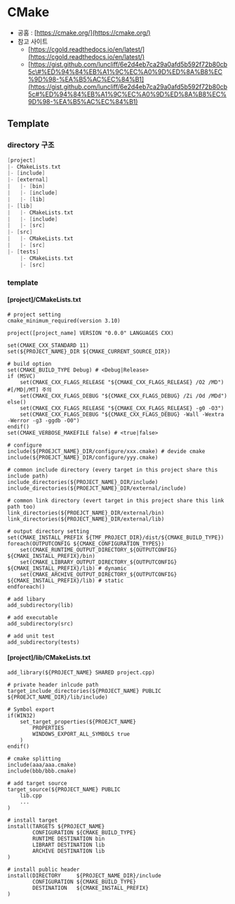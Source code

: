 # CMake

* 공홈 : [https://cmake.org/](https://cmake.org/)
* 참고 사이트
  * [https://cgold.readthedocs.io/en/latest/](https://cgold.readthedocs.io/en/latest/)
  * [https://gist.github.com/luncliff/6e2d4eb7ca29a0afd5b592f72b80cb5c\#%ED%94%84%EB%A1%9C%EC%A0%9D%ED%8A%B8%EC%9D%98-%EA%B5%AC%EC%84%B1](https://gist.github.com/luncliff/6e2d4eb7ca29a0afd5b592f72b80cb5c#%ED%94%84%EB%A1%9C%EC%A0%9D%ED%8A%B8%EC%9D%98-%EA%B5%AC%EC%84%B1)



## Template

### directory 구조

```cpp
[project]
|- CMakeLists.txt
|- [include]
|- [external]
|   |- [bin]      
|   |- [include]
|   |- [lib]
|- [lib]
|   |- CMakeLists.txt
|   |- [include]
|   |- [src]   
|- [src]
|   |- CMakeLists.txt
|   |- [src]
|- [tests]
    |- CMakeLists.txt
    |- [src]
```

### template

#### \[project\]/CMakeLists.txt

```text
# project setting
cmake_minimum_required(version 3.10)

project([project_name] VERSION "0.0.0" LANGUAGES CXX)

set(CMAKE_CXX_STANDARD 11)
set(${PROJECT_NAME}_DIR ${CMAKE_CURRENT_SOURCE_DIR})

# build option
set(CMAKE_BUILD_TYPE Debug) # <Debug|Release>
if (MSVC)
    set(CMAKE_CXX_FLAGS_RELEASE "${CMAKE_CXX_FLAGS_RELEASE} /O2 /MD") #[/MD|/MT] 주의
    set(CMAKE_CXX_FLAGS_DEBUG "${CMAKE_CXX_FLAGS_DEBUG} /Zi /Od /MDd")
else()
    set(CMAKE_CXX_FLAGS_RELEASE "${CMAKE_CXX_FLAGS_RELEASE} -g0 -O3")
    set(CMAKE_CXX_FLAGS_DEBUG "${CMAKE_CXX_FLAGS_DEBUG} -Wall -Wextra -Werror -g3 -ggdb -O0")
endif()
set(CMAKE_VERBOSE_MAKEFILE false) # <true|false>

# configure
include(${PROEJCT_NAME}_DIR/configure/xxx.cmake) # devide cmake
include(${PROEJCT_NAME}_DIR/configure/yyy.cmake)

# common include directory (every target in this project share this include path) 
include_directories(${PROJECT_NAME}_DIR/include)
include_directories(${PROEJCT_NAME}_DIR/external/include)

# common link directory (evert target in this project share this link path too)
link_directories(${PROEJCT_NAME}_DIR/external/bin)
link_directories(${PROJECT_NAME}_DIR/external/lib)

# output directory setting
set(CMAKE_INSTALL_PREFIX ${TMF_PROJECT_DIR}/dist/${CMAKE_BUILD_TYPE})
foreach(OUTPUTCONFIG ${CMAKE_CONFIGURATION_TYPES})
    set(CMAKE_RUNTIME_OUTPUT_DIRECTORY_${OUTPUTCONFIG} ${CMAKE_INSTALL_PREFIX}/bin)
    set(CMAKE_LIBRARY_OUTPUT_DIRECTORY_${OUTPUTCONFIG} ${CMAKE_INSTALL_PREFIX}/lib) # dynamic
    set(CMAKE_ARCHIVE_OUTPUT_DIRECTORY_${OUTPUTCONFIG} ${CMAKE_INSTALL_PREFIX}/lib) # static
endforeach()

# add libary
add_subdirectory(lib)

# add executable
add_subdirectory(src)

# add unit test
add_subdirectory(tests)
```

#### \[project\]/lib/CMakeLists.txt

```text
add_library(${PROJECT_NAME} SHARED project.cpp)

# private header inlcude path
target_include_directories(${PROJECT_NAME} PUBLIC ${PROEJCT_NAME_DIR}/lib/include)

# Symbol export
if(WIN32)
    set_target_properties(${PROEJCT_NAME}
        PROPERTIES
        WINDOWS_EXPORT_ALL_SYMBOLS true
    )
endif()

# cmake splitting
include(aaa/aaa.cmake)
include(bbb/bbb.cmake)

# add target source
target_source(${PROJECT_NAME} PUBLIC
    lib.cpp
    ...
)

# install target
install(TARGETS ${PROJECT_NAME}
        CONFIGURATION ${CMAKE_BUILD_TYPE}
        RUNTIME DESTINATION bin
        LIBRART DESTINATION lib
        ARCHIVE DESTINATION lib
)

# install public header
install(DIRECTORY     ${PROJECT_NAME_DIR}/include
        CONFIGURATION ${CMAKE_BUILD_TYPE}
        DESTINATION   ${CMAKE_INSTALL_PREFIX}
)
```

